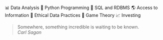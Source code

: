 📊 Data Analysis
🐍 Python Programming
📅 SQL and RDBMS
🌎 Access to Information
🧹 Ethical Data Practices
🎲 Game Theory
📈 Investing
 
> Somewhere, something incredible is waiting to be known.  
> *Carl Sagan*
